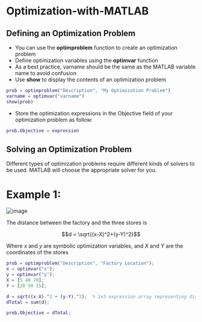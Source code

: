# Optimization-with-MATLAB

## Defining an Optimization Problem

- You can use the **optimproblem** function to create an optimization problem
- Define optimization variables using the **optimvar** function
- As a best practice, varname should be the same as the MATLAB variable name to avoid confusion
- Use **show** to display the contents of an optimization problem

``` matlab
prob = optimproblem("Description", "My Optimization Problem")
varname = optimvar("varname")
show(prob)
```
- Store the optimization expressions in the Objective field of your optimization problem as follow:
``` matlab
prob.Objective = expression
```
## Solving an Optimization Problem
Different types of optimization problems require different kinds of solvers to be used. MATLAB will choose the appropriate solver for you.

# Example 1: 
![image](https://github.com/komxun/Optimization-with-MATLAB/assets/133139057/bcebd482-54f2-4c2a-b4d3-f1a2e1a0fcc9)

The distance between the factory and the three stores is 
``` math
d = \sqrt{(x-X)^2+(y-Y)^2}
```
Where $x$ and $y$ are symbolic optimization variables, and $X$ and $Y$ are the coordinates of the stores

``` matlab
prob = optimproblem("Description", "Factory Location");
x = optimvar("x");
y = optimvar("y");
X = [5 40 70];
Y = [20 50 15];

d = sqrt((x-X).^2 + (y-Y).^2);  % 1x3 expression array representing distance between the factory and the three stores 
dTotal = sum(d);

prob.Objective = dTotal;
```
